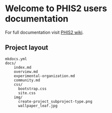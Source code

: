 # Welcome to PHIS2 users documentation

For full documentation visit [PHIS2 wiki](https://mulcyber.toulouse.inra.fr/plugins/mediawiki/wiki/phenome/index.php/Manuel_de_l%27utilisateur).

## Project layout

    mkdocs.yml
    docs/
        index.md
        overview.md
        experimental-organization.md
        community.md
        css/
          bootstrap.css
          site.css
        img/
          create-project_subproject-type.png
          wallpaper_leaf.jpg

